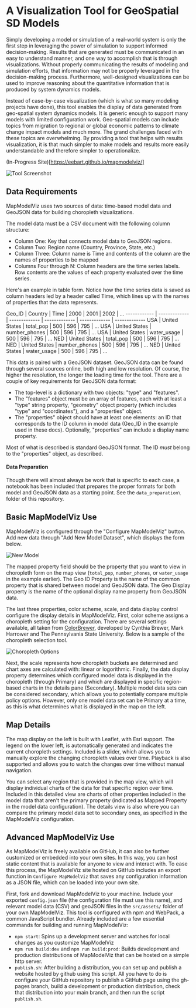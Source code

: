 # A Visualization Tool for GeoSpatial SD Models

Simply developing a model or simulation of a real-world system is only the first step in leveraging the power of simulation to support informed decision-making. Results that are generated must be communicated in an easy to understand manner, and one way to accomplish that is through visualizations. Without properly communicating the results of modeling and simulation efforts, that information may not be properly leveraged in the decision-making process. Furthermore, well-designed visualizations can be used to improve reasoning about the quantitative information that is produced by system dynamics models.

Instead of case-by-case visualization (which is what so many modeling projects have done), this tool enables the display of data generated from geo-spatial system dynamics models. It is generic enough to support many models with limited configuration work. Geo-spatial models can include topics from migration to regional or global economic patterns to climate change impact models and much more. The grand challenges faced with these topics are overwhelming. By providing a tool that helps with results visualization, it is that much simpler to make models and results more easily understandable and therefore simpler to operationalize.

(In-Progress Site)[https://eebart.github.io/mapmodelviz/]

![Tool Screenshot](/images/screenshot.png)

## Data Requirements
MapModelViz uses two sources of data: time-based model data and GeoJSON data for building choropleth vizualizations.

The model data must be a CSV document with the following column structure:

- Column One: Key that connects model data to GeoJSON regions.
- Column Two: Region name (Country, Province, State, etc.)
- Column Three: Column name is Time and contents of the column are the names of properties to be mapped
- Columns Four through N: Column headers are the time series labels. Row contents are the values of each property evaluated over the time series.

Here's an example in table form. Notice how the time series data is saved as column headers led by a header called Time, which lines up with the names of properties that the data represents.

Geo_ID | Country | Time | 2000 | 2001 | 2002 | ...
------------ | ------------- | ------------- | ------------- | ------------- | -------------
USA | United States | total_pop | 500 | 596 | 795 | ...
USA | United States | number_phones | 500 | 596 | 795 | ...
USA | United States | water_usage | 500 | 596 | 795 | ...
NED | United States | total_pop | 500 | 596 | 795 | ...
NED | United States | number_phones | 500 | 596 | 795 | ...
NED | United States | water_usage | 500 | 596 | 795 | ...

This data is paired with a GeoJSON dataset. GeoJSON data can be found through several sources online, both high and low resolution. Of course, the higher the resolution, the longer the loading time for the tool. There are a couple of key requirements for GeoJSON data format:

- The top-level is a dictionary with two objects: "type" and "features".
- The "features" object must be an array of features, each with at least a "type" string property, "geometry" object property (which includes "type" and "coordinates"), and a "properties" object.
- The "properties" object should have at least one elements: an ID that corresponds to the ID column in model data (Geo_ID in the example used in these docs). Optionally, "properties" can include a display name property.

Most of what is described is standard GeoJSON format. The ID *must* belong to the "properties" object, as described.

#### Data Preparation
Though there will almost always be work that is specific to each case, a notebook has been included that prepares the proper formats for both model and GeoJSON data as a starting point. See the `data_preparation\` folder of this repository.

## Basic MapModelViz Use
MapModelViz is configured through the "Configure MapModelViz" button. Add new data through "Add New Model Dataset", which displays the form below.

![New Model](/images/newmodel.png)

The mapped property field should be the property that you want to view in choropleth form on the map view (`total_pop`, `number_phones`, or `water_usage` in the example earlier). The Geo ID Property is the name of the common property that is shared between model and GeoJSON data. The Geo Display property is the name of the optional display name property from GeoJSON data.

The last three properties, color scheme, scale, and data display control configure the display details in MapModelViz. First, color scheme assigns a choropleth setting for the configuration. There are several settings available, all taken from [ColorBrewer](http://colorbrewer2.org), developed by Cynthia Brewer, Mark Harrower and The Pennsylvania State University. Below is a sample of the choropleth selection tool.

![Choropleth Options](/images/choropleth.png)

Next, the scale represents how choropleth buckets are determined and chart axes are calculated with: linear or logorithmic. Finally, the data display property determines which configured model data is displayed in the choropleth (through Primary) and which are displayed in specific region-based charts in the details pane (Secondary). Multiple model data sets can be considered secondary, which allows you to potentially compare multiple policy options. However, only one model data set can be Primary at a time, as this is what determines what is displayed in the map on the left.

## Map Details
The map display on the left is built with Leaflet, with Esri support. The legend on the lower left, is automatically generated and indicates the current choropleth settings. Included is a slider, which allows you to manually explore the changing choropleth values over time. Playback is also supported and allows you to watch the changes over time without manual navigation.

You can select any region that is provided in the map view, which will display individual charts of the data for that specific region over time. Included in this detailed view are charts of other properties included in the model data that aren't the primary property (indicated as Mapped Property in the model data configuration). The details view is also where you can compare the primary model data set to secondary ones, as specified in the MapModelViz configuration.

## Advanced MapModelViz Use
As MapModelViz is freely available on GitHub, it can also be further customized or embedded into your own sites. In this way, you can host static content that is available for anyone to view and interact with. To ease this process, the MapModelViz site hosted on GitHub includes an export function in `Configure MapModelViz` that saves any configuration information as a JSON file, which can be loaded into your own site.

First, fork and download MapModelViz to your machine. Include your exported `config.json` file (the configuration file must use this name), and relevant model data (CSV) and geoJSON files in the `src/assets/` folder of your own MapModelViz. This tool is configured with npm and WebPack, a common JavaScript bundler. Already included are a few essential commands for building and running MapModelViz:

- `npm start`: Spins up a development server and watches for local changes as you customize MapModelViz
- `npm run build:dev` and `npm run build:prod`: Builds development and production distributions of MapModelViz that can be hosted on a simple http server.
- `publish.sh`: After building a distribution, you can set up and publish a website hosted by github using this script. All you have to do is configure your GitHub repository to publish a GitHub page using the gh-pages branch, build a development or production distribution, check that distribution into your main branch, and then run the script `publish.sh`.
